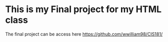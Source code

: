 <h1>This is my Final project for my HTML class</h1>
<p>The final project can be access here <a href="https://github.com/wwilliam98/CIS181/deployments/activity_log?environment=github-pages"> https://github.com/wwilliam98/CIS181/</a><p>
